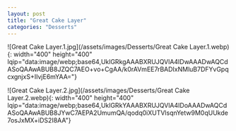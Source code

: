 ```yaml
---
layout: post
title: "Great Cake Layer"
categories: "Desserts"
---
```

![Great Cake Layer.1.jpg](/assets/images/Desserts/Great Cake Layer.1.webp){: width="400" height="400" lqip="data:image/webp;base64,UklGRkgAAABXRUJQVlA4IDwAAADwAQCdASoQAAwABUB8JZQC7AEO+vo+CgAA/k0rAVmEE7rBADIxNMluB7DFYvGpqcxgnjxS+IIvjE6mYAA="}

![Great Cake Layer.2.jpg](/assets/images/Desserts/Great Cake Layer.2.webp){: width="400" height="400" lqip="data:image/webp;base64,UklGRkYAAABXRUJQVlA4IDoAAADwAQCdASoQAAwABUB8JYwC7AEPA2UmumQA/qodq0iXUTVlsqnYetw9M0qUUkde7osJxMX+iDS2I8AA"}

